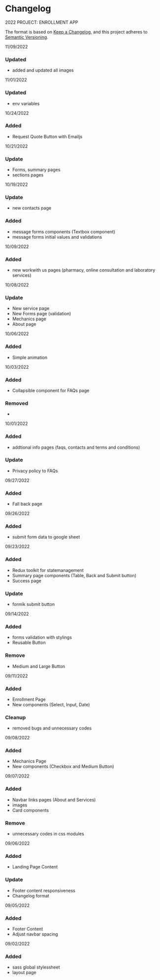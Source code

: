 # Changelog

2022 PROJECT: ENROLLMENT APP

The format is based on [Keep a Changelog](https://keepachangelog.com/en/1.0.0/),
and this project adheres to [Semantic Versioning](https://semver.org/spec/v2.0.0.html).



11/09/2022

### Updated
 - added and updated all images

11/01/2022

### Updated
 - env variables

10/24/2022

### Added
 - Request Quote Button with Emailjs

10/21/2022

### Update
 - Forms, summary pages
 - sections pages

10/19/2022

### Update
 - new contacts page 

### Added
 - message forms components (Textbox component)
 - message forms initial values and validations

10/09/2022

### Added
 - new workwith us pages (pharmacy, online consultation and laboratory services)

10/08/2022
### Update
- New service page
- New Forms page (validation)
- Mechanics page
- About page


10/06/2022
### Added
- Simple animation

10/03/2022
### Added
- Collapsible component for FAQs page

### Removed
-

10/01/2022
### Added
- addtional info pages (faqs, contacts and terms and conditions)

### Update
- Privacy policy to FAQs

09/27/2022
### Added
- Fall back page

09/26/2022
### Added
- submit form data to google sheet

09/23/2022
### Added
- Redux toolkit for statemanagement
- Summary page components (Table, Back and Submit button)
- Success page

### Update
-  formik submit button


09/14/2022
### Added
- forms validation with stylings
- Reusable Button

### Remove
- Medium and Large Button

09/11/2022
### Added
- Enrollment Page
- New components (Select, Input, Date)

### Cleanup
- removed bugs and unnecessary codes

09/08/2022
### Added
- Mechanics Page
- New components (Checkbox and Medium Button)

09/07/2022
### Added
- Navbar links pages (About and Services)
- images
- Card components

### Remove
- unnecessary codes in css modules

09/06/2022
### Added 
- Landing Page Content

### Update 
- Footer content responsiveness
- Changelog format

09/05/2022
### Added 
- Footer Content
- Adjust navbar spacing

09/02/2022
### Added 
- sass global stylessheet
- layout page



